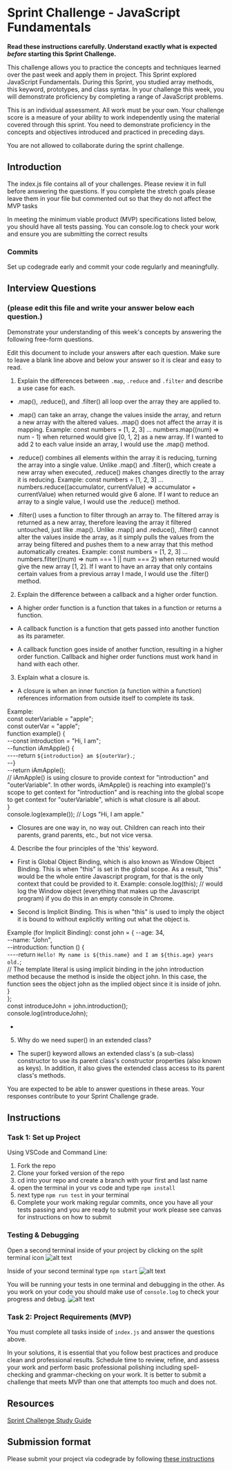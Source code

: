 # Sprint Challenge - JavaScript Fundamentals

**Read these instructions carefully. Understand exactly what is expected _before_ starting this Sprint Challenge.**

This challenge allows you to practice the concepts and techniques learned over the past week and apply them in project. This Sprint explored JavaScript Fundamentals. During this Sprint, you studied array methods, this keyword, prototypes, and class syntax. In your challenge this week, you will demonstrate proficiency by completing a range of JavaScript problems.

This is an individual assessment. All work must be your own. Your challenge score is a measure of your ability to work independently using the material covered through this sprint. You need to demonstrate proficiency in the concepts and objectives introduced and practiced in preceding days.

You are not allowed to collaborate during the sprint challenge.

## Introduction

The index.js file contains all of your challenges. Please review it in full before answering the questions. If you complete the stretch goals please leave them in your file but commented out so that they do not affect the MVP tasks

In meeting the minimum viable product (MVP) specifications listed below, you should have all tests passing. You can console.log to check your work and ensure you are submitting the correct results

### Commits

Set up codegrade early and commit your code regularly and meaningfully.

## Interview Questions

### (please edit this file and write your answer below each question.)

Demonstrate your understanding of this week's concepts by answering the following free-form questions.

Edit this document to include your answers after each question. Make sure to leave a blank line above and below your answer so it is clear and easy to read.

1. Explain the differences between `.map`, `.reduce` and `.filter` and describe a use case for each.

- .map(), .reduce(), and .filter() all loop over the array they are applied to.

- .map() can take an array, change the values inside the array, and return a new array with the altered values. .map() does not affect the array it is mapping. Example: const numbers = [1, 2, 3] ... numbers.map((num) => num - 1) when returned would give [0, 1, 2] as a new array. If I wanted to add 2 to each value inside an array, I would use the .map() method.

- .reduce() combines all elements within the array it is reducing, turning the array into a single value. Unlike .map() and .filter(), which create a new array when executed, .reduce() makes changes directly to the array it is reducing. Example: const numbers = [1, 2, 3] ... numbers.reduce((accumulator, currentValue) => accumulator + currentValue) when returned would give 6 alone. If I want to reduce an array to a single value, I would use the .reduce() method.

- .filter() uses a function to filter through an array to. The filtered array is returned as a new array, therefore leaving the array it filtered untouched, just like .map(). Unlike .map() and .reduce(), .filter() cannot alter the values inside the array, as it simply pulls the values from the array being filtered and pushes them to a new array that this method automatically creates. Example: const numbers = [1, 2, 3] ... numbers.filter((num) => num === 1 || num === 2) when returned would give the new array [1, 2]. If I want to have an array that only contains certain values from a previous array I made, I would use the .filter() method.

2. Explain the difference between a callback and a higher order function.

- A higher order function is a function that takes in a function or returns a function.

- A callback function is a function that gets passed into another function as its parameter.

- A callback function goes inside of another function, resulting in a higher order function. Callback and higher order functions must work hand in hand with each other.

3. Explain what a closure is.

- A closure is when an inner function (a function within a function) references information from outside itself to complete its task.

Example:  
const outerVariable = "apple";  
const outerVar = "apple";  
function example() {  
--const introduction = "Hi, I am";  
--function iAmApple() {  
----return `${introduction} am ${outerVar}.`;  
--}  
--return iAmApple();  
// iAmApple() is using closure to provide context for "introduction" and "outerVariable". In other words, iAmApple() is reaching into example()'s scope to get context for "introduction" and is reaching into the global scope to get context for "outerVariable", which is what closure is all about.  
}  
console.log(example()); // Logs "Hi, I am apple."

- Closures are one way in, no way out. Children can reach into their parents, grand parents, etc., but not vice versa.

4. Describe the four principles of the 'this' keyword.

- First is Global Object Binding, which is also known as Window Object Binding. This is when "this" is set in the global scope. As a result, "this" would be the whole entire Javascript program, for that is the only context that could be provided to it. Example: console.log(this); // would log the Window object (everything that makes up the Javascript program) if you do this in an empty console in Chrome.

- Second is Implicit Binding. This is when "this" is used to imply the object it is bound to without explicitly writing out what the object is.

Example (for Implicit Binding):
const john = {
--age: 34,  
--name: "John",  
--introduction: function () {  
----return `Hello! My name is ${this.name} and I am ${this.age} years old.`;  
// The template literal is using implicit binding in the john introduction method because the method is inside the object john. In this case, the function sees the object john as the implied object since it is inside of john.  
}  
};  
const introduceJohn = john.introduction();  
console.log(introduceJohn);

-

5. Why do we need super() in an extended class?

- The super() keyword allows an extended class's (a sub-class) constructor to use its parent class's constructor properties (also known as keys). In addition, it also gives the extended class access to its parent class's methods.

You are expected to be able to answer questions in these areas. Your responses contribute to your Sprint Challenge grade.

## Instructions

### Task 1: Set up Project

Using VSCode and Command Line:

1. Fork the repo
2. Clone your forked version of the repo
3. cd into your repo and create a branch with your first and last name
4. open the terminal in your vs code and type `npm install`
5. next type `npm run test` in your terminal
6. Complete your work making regular commits, once you have all your tests passing and you are ready to submit your work please see canvas for instructions on how to submit

### Testing & Debugging

Open a second terminal inside of your project by clicking on the split terminal icon
![alt text](assets/split_terminal.png "Split Terminal")

Inside of your second terminal type `npm start`
![alt text](assets/npm_start.png "type npm start")

You will be running your tests in one terminal and debugging in the other. As you work on your code you should make use of `console.log` to check your progress and debug.
![alt text](assets/tests_debug_terminal_final.png "your terminal should look like this")

### Task 2: Project Requirements (MVP)

You must complete all tasks inside of `index.js` and answer the questions above.

In your solutions, it is essential that you follow best practices and produce clean and professional results. Schedule time to review, refine, and assess your work and perform basic professional polishing including spell-checking and grammar-checking on your work. It is better to submit a challenge that meets MVP than one that attempts too much and does not.

## Resources

[Sprint Challenge Study Guide](https://www.notion.so/lambdaschool/Unit-1-Sprint-3-Study-Guide-033a9a00659a4ef98c12eb97e49a6110)

## Submission format

Please submit your project via codegrade by following [these instructions](https://www.notion.so/lambdaschool/Submitting-an-assignment-via-Code-Grade-A-Step-by-Step-Walkthrough-07bd65f5f8364e709ecb5064735ce374)
